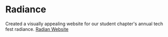 # Radiance
Created a visually appealing website for our student chapter's annual tech fest radiance.
[Radian Website](https://pict.acm.org/radiance/)
